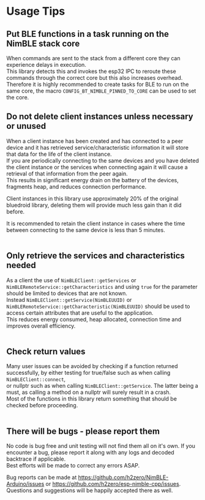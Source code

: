 # Usage Tips

## Put BLE functions in a task running on the NimBLE stack core

When commands are sent to the stack from a different core they can experience delays in execution.  
This library detects this and invokes the esp32 IPC to reroute these commands through the correct core but this also increases overhead.  
Therefore it is highly recommended to create tasks for BLE to run on the same core, the macro `CONFIG_BT_NIMBLE_PINNED_TO_CORE` can be used to set the core.
<br/>  

## Do not delete client instances unless necessary or unused

When a client instance has been created and has connected to a peer device and it has retrieved service/characteristic information it will store that data for the life of the client instance.  
If you are periodically connecting to the same devices and you have deleted the client instance or the services when connecting again it will cause a retrieval of that information from the peer again.  
This results in significant energy drain on the battery of the devices, fragments heap, and reduces connection performance.  
  
Client instances in this library use approximately 20% of the original bluedroid library, deleting them will provide much less gain than it did before.  

It is recommended to retain the client instance in cases where the time between connecting to the same device is less than 5 minutes.  
<br/>  

## Only retrieve the services and characteristics needed

As a client the use of `NimBLEClient::getServices` or `NimBLERemoteService::getCharacteristics` and using `true` for the parameter should be limited to devices that are not known.  
Instead `NimBLEClient::getService(NimBLEUUID)` or `NimBLERemoteService::getCharacteristic(NimBLEUUID)` should be used to access certain attributes that are useful to the application.  
This reduces energy consumed, heap allocated, connection time and improves overall efficiency.  
<br/>  

## Check return values

Many user issues can be avoided by checking if a function returned successfully, by either testing for true/false such as when calling `NimBLEClient::connect`,  
or nullptr such as when  calling `NimBLEClient::getService`. The latter being a must, as calling a method on a nullptr will surely result in a crash.  
Most of the functions in this library return something that should be checked before proceeding.  
<br/>  

## There will be bugs - please report them

No code is bug free and unit testing will not find them all on it's own. If you encounter a bug, please report it along with any logs and decoded backtrace if applicable.  
Best efforts will be made to correct any errors ASAP.  

Bug reports can be made at https://github.com/h2zero/NimBLE-Arduino/issues or https://github.com/h2zero/esp-nimble-cpp/issues.  
Questions and suggestions will be happily accepted there as well.
